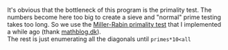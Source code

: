 It's obvious that the bottleneck of this program is the primality test.
The numbers become here too big to create a sieve and "normal" prime testing takes too long.
So we use the [Miller-Rabin primality test](http://en.wikipedia.org/wiki/Miller-Rabin_primality_test) that I implemented a while ago (thank [mathblog.dk](http://http://www.mathblog.dk)).  
The rest is just enumerating all the diagonals until `primes*10<all`